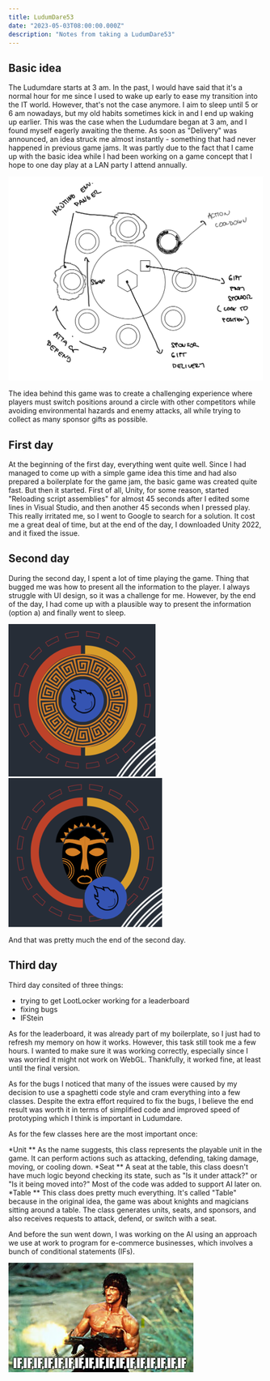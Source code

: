 ```yaml
---
title: LudumDare53
date: "2023-05-03T08:00:00.000Z"
description: "Notes from taking a LudumDare53"
---
```


## Basic idea

The Ludumdare starts at 3 am. In the past, I would have said that it's a normal hour for me since I used to wake up early to ease my transition into the IT world. However, that's not the case anymore. I aim to sleep until 5 or 6 am nowadays, but my old habits sometimes kick in and I end up waking up earlier. This was the case when the Ludumdare began at 3 am, and I found myself eagerly awaiting the theme. As soon as "Delivery" was announced, an idea struck me almost instantly - something that had never happened in previous game jams. It was partly due to the fact that I came up with the basic idea while I had been working on a game concept that I hope to one day play at a LAN party I attend annually.

![basic idea](./idea.png)


The idea behind this game was to create a challenging experience where players must switch positions around a circle with other competitors while avoiding environmental hazards and enemy attacks, all while trying to collect as many sponsor gifts as possible.

## First day

At the beginning of the first day, everything went quite well. Since I had managed to come up with a simple game idea this time and had also prepared a boilerplate for the game jam, the basic game was created quite fast. But then it started. First of all, Unity, for some reason, started "Reloading script assemblies" for almost 45 seconds after I edited some lines in Visual Studio, and then another 45 seconds when I pressed play. This really irritated me, so I went to Google to search for a solution. It cost me a great deal of time, but at the end of the day, I downloaded Unity 2022, and it fixed the issue.

## Second day

During the second day, I spent a lot of time playing the game. Thing that bugged me was how to present all the information to the player. I always struggle with UI design, so it was a challenge for me. However, by the end of the day, I had come up with a plausible way to present the information (option a) and finally went to sleep.

![optionA](./optionA.png) ![optionB](./optionB.png)

And that was pretty much the end of the second day.

## Third day

Third day consited of three things:

* trying to get LootLocker working for a leaderboard
* fixing bugs
* IFStein

As for the leaderboard, it was already part of my boilerplate, so I just had to refresh my memory on how it works. However, this task still took me a few hours. I wanted to make sure it was working correctly, especially since I was worried it might not work on WebGL. Thankfully, it worked fine, at least until the final version.

As for the bugs I noticed that many of the issues were caused by my decision to use a spaghetti code style and cram everything into a few classes. Despite the extra effort required to fix the bugs, I believe the end result was worth it in terms of simplified code and improved speed of prototyping which I think is important in Ludumdare.

As for the few classes here are the most important once:

*Unit
** As the name suggests, this class represents the playable unit in the game. It can perform actions such as attacking, defending, taking damage, moving, or cooling down.
*Seat
** A seat at the table, this class doesn't have much logic beyond checking its state, such as "Is it under attack?" or "Is it being moved into?" Most of the code was added to support AI later on.
*Table
** This class does pretty much everything. It's called "Table" because in the original idea, the game was about knights and magicians sitting around a table. The class generates units, seats, and sponsors, and also receives requests to attack, defend, or switch with a seat.

And before the sun went down, I was working on the AI using an approach we use at work to program for e-commerce businesses, which involves a bunch of conditional statements (IFs).

![RambIF](./rambo.png)